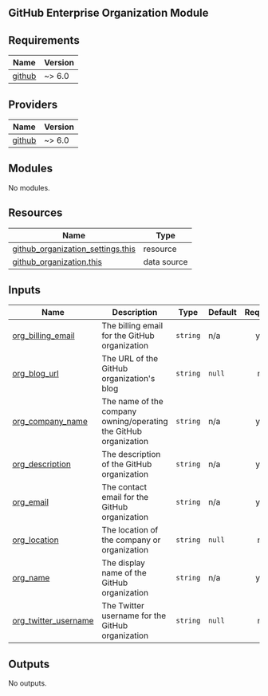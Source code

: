 ## GitHub Enterprise Organization Module
<!-- BEGIN_TF_DOCS -->
## Requirements

| Name | Version |
|------|---------|
| <a name="requirement_github"></a> [github](#requirement\_github) | ~> 6.0 |

## Providers

| Name | Version |
|------|---------|
| <a name="provider_github"></a> [github](#provider\_github) | ~> 6.0 |

## Modules

No modules.

## Resources

| Name | Type |
|------|------|
| [github_organization_settings.this](https://registry.terraform.io/providers/integrations/github/latest/docs/resources/organization_settings) | resource |
| [github_organization.this](https://registry.terraform.io/providers/integrations/github/latest/docs/data-sources/organization) | data source |

## Inputs

| Name | Description | Type | Default | Required |
|------|-------------|------|---------|:--------:|
| <a name="input_org_billing_email"></a> [org\_billing\_email](#input\_org\_billing\_email) | The billing email for the GitHub organization | `string` | n/a | yes |
| <a name="input_org_blog_url"></a> [org\_blog\_url](#input\_org\_blog\_url) | The URL of the GitHub organization's blog | `string` | `null` | no |
| <a name="input_org_company_name"></a> [org\_company\_name](#input\_org\_company\_name) | The name of the company owning/operating the GitHub organization | `string` | n/a | yes |
| <a name="input_org_description"></a> [org\_description](#input\_org\_description) | The description of the GitHub organization | `string` | n/a | yes |
| <a name="input_org_email"></a> [org\_email](#input\_org\_email) | The contact email for the GitHub organization | `string` | n/a | yes |
| <a name="input_org_location"></a> [org\_location](#input\_org\_location) | The location of the company or organization | `string` | `null` | no |
| <a name="input_org_name"></a> [org\_name](#input\_org\_name) | The display name of the GitHub organization | `string` | n/a | yes |
| <a name="input_org_twitter_username"></a> [org\_twitter\_username](#input\_org\_twitter\_username) | The Twitter username for the GitHub organization | `string` | `null` | no |

## Outputs

No outputs.
<!-- END_TF_DOCS -->